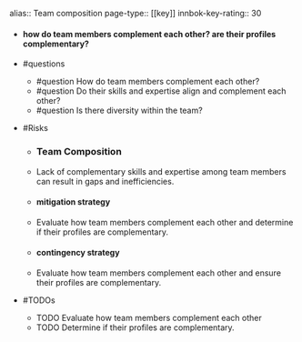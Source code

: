 alias:: Team composition
page-type:: [[key]]
innbok-key-rating:: 30
- #### how do team members complement each other? are their profiles complementary?
- #questions
  - #question How do team members complement each other?
  - #question Do their skills and expertise align and complement each other?
  - #question Is there diversity within the team?
- #Risks

  - ### Team Composition
  - Lack of complementary skills and expertise among team members can result in gaps and inefficiencies.
  - #### mitigation strategy
  - Evaluate how team members complement each other and determine if their profiles are complementary.
  - #### contingency strategy
  - Evaluate how team members complement each other and ensure their profiles are complementary.
- #TODOs
  - TODO Evaluate how team members complement each other
  - TODO  Determine if their profiles are complementary.


